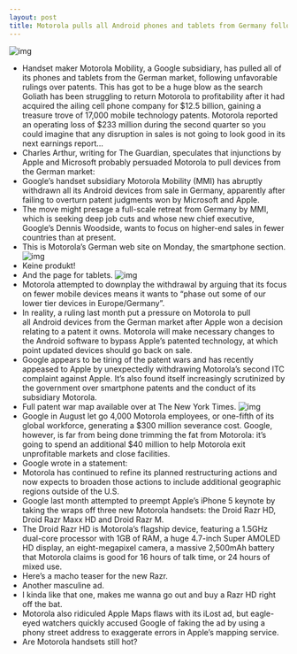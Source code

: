 ```yaml
---
layout: post
title: Motorola pulls all Android phones and tablets from Germany following patent rulings
---
```

![img](http://media.idownloadblog.com/wp-content/uploads/2012/07/Motorola-Xoom-two-up-left-and-right-angled.jpg)
* Handset maker Motorola Mobility, a Google subsidiary, has pulled all of its phones and tablets from the German market, following unfavorable rulings over patents. This has got to be a huge blow as the search Goliath has been struggling to return Motorola to profitability after it had acquired the ailing cell phone company for $12.5 billion, gaining a treasure trove of 17,000 mobile technology patents. Motorola reported an operating loss of $233 million during the second quarter so you could imagine that any disruption in sales is not going to look good in its next earnings report…
* Charles Arthur, writing for The Guardian, speculates that injunctions by Apple and Microsoft probably persuaded Motorola to pull devices from the German market:
* Google’s handset subsidiary Motorola Mobility (MMI) has abruptly withdrawn all its Android devices from sale in Germany, apparently after failing to overturn patent judgments won by Microsoft and Apple.
* The move might presage a full-scale retreat from Germany by MMI, which is seeking deep job cuts and whose new chief executive, Google’s Dennis Woodside, wants to focus on higher-end sales in fewer countries than at present.
* This is Motorola’s German web site on Monday, the smartphone section.
![img](http://media.idownloadblog.com/wp-content/uploads/2012/10/Motorola-German-web-site-no-phones.png)
* Keine produkt!
* And the page for tablets.
![img](http://media.idownloadblog.com/wp-content/uploads/2012/10/Motorola-German-web-site-no-tablets.png)
* Motorola attempted to downplay the withdrawal by arguing that its focus on fewer mobile devices means it wants to “phase out some of our lower tier devices in Europe/Germany”.
* In reality, a ruling last month put a pressure on Motorola to pull all Android devices from the German market after Apple won a decision relating to a patent it owns. Motorola will make necessary changes to the Android software to bypass Apple’s patented technology, at which point updated devices should go back on sale.
* Google appears to be tiring of the patent wars and has recently appeased to Apple by unexpectedly withdrawing Motorola’s second ITC complaint against Apple. It’s also found itself increasingly scrutinized by the government over smartphone patents and the conduct of its subsidiary Motorola.
* Full patent war map available over at The New York Times.
![img](http://media.idownloadblog.com/wp-content/uploads/2012/10/Patent-war-map-Apple-and-Motorola.png)
* Google in August let go 4,000 Motorola employees, or one-fifth of its global workforce, generating a $300 million severance cost. Google, however, is far from being done trimming the fat from Motorola: it’s going to spend an additional $40 million to help Motorola exit unprofitable markets and close facilities.
* Google wrote in a statement:
* Motorola has continued to refine its planned restructuring actions and now expects to broaden those actions to include additional geographic regions outside of the U.S.
* Google last month attempted to preempt Apple’s iPhone 5 keynote by taking the wraps off three new Motorola handsets: the Droid Razr HD, Droid Razr Maxx HD and Droid Razr M.
* The Droid Razr HD is Motorola’s flagship device, featuring a 1.5GHz dual-core processor with 1GB of RAM, a huge 4.7-inch Super AMOLED HD display, an eight-megapixel camera, a massive 2,500mAh battery that Motorola claims is good for 16 hours of talk time, or 24 hours of mixed use.
* Here’s a macho teaser for the new Razr.
* Another masculine ad.
* I kinda like that one, makes me wanna go out and buy a Razr HD right off the bat.
* Motorola also ridiculed Apple Maps flaws with its iLost ad, but eagle-eyed watchers quickly accused Google of faking the ad by using a phony street address to exaggerate errors in Apple’s mapping service.
* Are Motorola handsets still hot?

